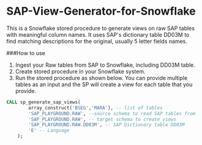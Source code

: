 # SAP-View-Generator-for-Snowflake
This is a Snowflake stored procedure to generate views on raw SAP tables with meaningful column names.
It uses SAP's dictionary table DD03M to find matching descriptions for the original, usually 5 letter fields names.


###How to use

1. Ingest your Raw tables from SAP to Snowflake, including DD03M table.
2. Create stored procedure in your Snowflake system. 
3. Run the stored procedure as shown below. You can provide multiple tables as an input and the SP will create a view for each table that you provide.

```sql
CALL sp_generate_sap_views(
        array_construct('BSEG','MARA'), -- list of tables
        'SAP_PLAYGROUND.RAW', --source schema to read SAP tables from
        'SAP_PLAYGROUND.RAW', -- target schema to create views
        'SAP_PLAYGROUND.RAW.DD03M', -- SAP Dictionary table DD03M
        'E' -- Language
    );
```
